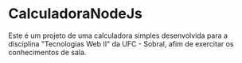 # CalculadoraNodeJs
Este é um projeto de uma calculadora simples desenvolvida para a disciplina "Tecnologias Web II" da UFC - Sobral, afim de exercitar os conhecimentos de sala.
